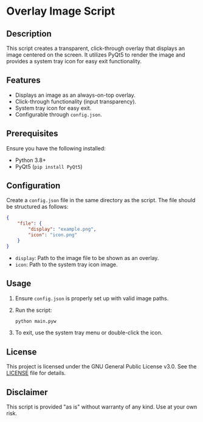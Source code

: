 # Overlay Image Script

## Description

This script creates a transparent, click-through overlay that displays an image centered on the screen. It utilizes PyQt5 to render the image and provides a system tray icon for easy exit functionality.

## Features

- Displays an image as an always-on-top overlay.
- Click-through functionality (input transparency).
- System tray icon for easy exit.
- Configurable through `config.json`.

## Prerequisites

Ensure you have the following installed:

- Python 3.8+
- PyQt5 (`pip install PyQt5`)

## Configuration

Create a `config.json` file in the same directory as the script. The file should be structured as follows:

```json
{
    "file": {
        "display": "example.png",
        "icon": "icon.png"
    }
}
```

- `display`: Path to the image file to be shown as an overlay.
- `icon`: Path to the system tray icon image.

## Usage

1. Ensure `config.json` is properly set up with valid image paths.
2. Run the script:

   ```sh
   python main.pyw
   ```

3. To exit, use the system tray menu or double-click the icon.

## License

This project is licensed under the GNU General Public License v3.0. See the [LICENSE](LICENSE) file for details.

## Disclaimer

This script is provided "as is" without warranty of any kind. Use at your own risk.

